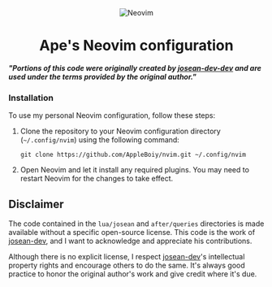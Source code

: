 <div align="center">
  <img src="https://raw.githubusercontent.com/neovim/neovim.github.io/master/logos/neovim-logo-300x87.png" alt="Neovim">
    <h1>Ape's Neovim configuration</>

</div>

_**"Portions of this code were originally created by [josean-dev-dev][josean-dev] and are used under the terms provided by the original author."**_

### Installation

To use my personal Neovim configuration, follow these steps:

1. Clone the repository to your Neovim configuration directory (`~/.config/nvim`) using the following command:

    ```shell
    git clone https://github.com/AppleBoiy/nvim.git ~/.config/nvim
    ```

2. Open Neovim and let it install any required plugins. You may need to restart Neovim for the changes to take effect.

## Disclaimer

The code contained in the `lua/josean` and `after/queries` directories is made available without a specific open-source license. This code is the work of [josean-dev][josean-dev], and I want to acknowledge and appreciate his contributions.

Although there is no explicit license, I respect [josean-dev][josean-dev]'s intellectual property rights and encourage others to do the same. It's always good practice to honor the original author's work and give credit where it's due.

[josean-dev]: https://github.com/josean-dev-dev
